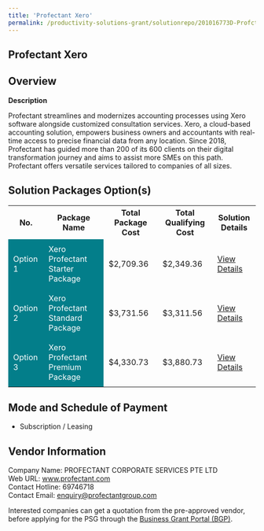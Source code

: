```yaml
---
title: 'Profectant Xero'
permalink: /productivity-solutions-grant/solutionrepo/201016773D-Profctnt-Xro-G
---
```


## Profectant Xero

## Overview

**Description**

Profectant streamlines and modernizes accounting processes using Xero software alongside customized consultation services. Xero, a cloud-based accounting solution, empowers business owners and accountants with real-time access to precise financial data from any location. Since 2018, Profectant has guided more than 200 of its 600 clients on their digital transformation journey and aims to assist more SMEs on this path. Profectant offers versatile services tailored to companies of all sizes.

## Solution Packages Option(s)

<table>
<tr>
<th><b>No.</b></th>
<th><b>Package Name</b></th>
<th><b>Total Package Cost</b></th>
<th><b>Total Qualifying Cost</b></th>
<th><b>Solution Details</b></th>
</tr>
<tr>
<td style='padding: 10px; background-color: #037E8A; color: #FFFFFF;'>Option 1</td>
<td style='padding: 10px; background-color: #037E8A; color: #FFFFFF;'>Xero Profectant Starter Package</td>
<td style='padding: 10px;'>$2,709.36</td>
<td style='padding: 10px;'>$2,349.36</td>
<td style='padding: 10px;'><a href='/psg/PROFECTANT_Xero_15082024_Desensitised_Annex3_Part1.pdf' target='_blank'>View Details</a></td>
</tr>
<tr>
<td style='padding: 10px; background-color: #037E8A; color: #FFFFFF;'>Option 2</td>
<td style='padding: 10px; background-color: #037E8A; color: #FFFFFF;'>Xero Profectant Standard Package</td>
<td style='padding: 10px;'>$3,731.56</td>
<td style='padding: 10px;'>$3,311.56</td>
<td style='padding: 10px;'><a href='/psg/PROFECTANT_Xero_15082024_Desensitised_Annex3_Part2.pdf' target='_blank'>View Details</a></td>
</tr>
<tr>
<td style='padding: 10px; background-color: #037E8A; color: #FFFFFF;'>Option 3</td>
<td style='padding: 10px; background-color: #037E8A; color: #FFFFFF;'>Xero Profectant Premium Package</td>
<td style='padding: 10px;'>$4,330.73</td>
<td style='padding: 10px;'>$3,880.73</td>
<td style='padding: 10px;'><a href='/psg/PROFECTANT_Xero_15082024_Desensitised_Annex3_Part3.pdf' target='_blank'>View Details</a></td>
</tr>
</table>

## Mode and Schedule of Payment

 - Subscription / Leasing

## Vendor Information

 Company Name: PROFECTANT CORPORATE SERVICES PTE LTD<br>Web URL: www.profectant.com <br>Contact Hotline: 69746718 <br>Contact Email: enquiry@profectantgroup.com <br>

Interested companies can get a quotation from the pre-approved vendor, before applying for the PSG through the <a href='https://www.businessgrants.gov.sg/' target='_blank' rel='noopener'>Business Grant Portal (BGP)</a>.

<script src="/jquery/resize-tables.js"></script>
